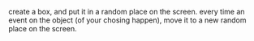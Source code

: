create a box, and put it in a random place on the screen.
every time an event on the object (of your chosing happen), move it to a new random place on the screen.
